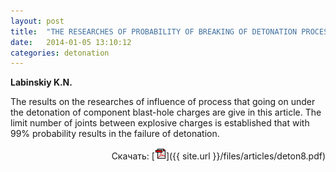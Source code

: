 ```yaml
---
layout: post
title:  "THE RESEARCHES OF PROBABILITY OF BREAKING OF DETONATION PROCESS IN BLAST-HOLE CHARGES"
date:   2014-01-05 13:10:12
categories: detonation
---
```


<strong>Labinskiy K.N.</strong>

The results on the researches of influence of process that going on under the 
detonation of component blast-hole charges are give in this article. The limit number 
of joints between explosive charges is established that with 99% probability results in 
the failure of detonation.
<p align="right">
Скачать: [<img src="/img/pdf.gif">]({{ site.url }}/files/articles/deton8.pdf)
</p>

